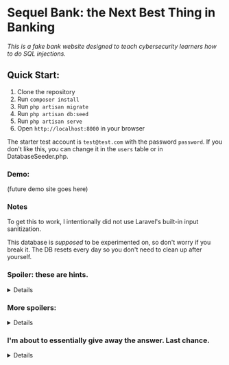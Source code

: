 # Sequel Bank: the Next Best Thing in Banking

_This is a fake bank website designed to teach cybersecurity learners how to do SQL injections._


## Quick Start:

1. Clone the repository
2. Run `composer install`
3. Run `php artisan migrate`
4. Run `php artisan db:seed`
5. Run `php artisan serve`
6. Open `http://localhost:8000` in your browser

The starter test account is `test@test.com` with the password `password`.
If you don't like this, you can change it in the `users` table or in DatabaseSeeder.php.

### Demo:

(future demo site goes here)

### Notes

To get this to work, I intentionally did not use Laravel's built-in input sanitization.

<!-- feel free to use this code as you please -->

This database is *supposed* to be experimented on, so don't worry if you break it.
The DB resets every day so you don't need to clean up after yourself.


### Spoiler: these are hints.

<details>
    
1. Log in first. It's not on the first page.

2. Click around on the account page once you're logged in.

</details>



### More spoilers:

<details>
    
3. Pay attention to the URL as you click around.

</details>



### I'm about to essentially give away the answer. Last chance.

<details>    

4. Click the "View Account" Button and notice the URL change.

5. You can try adding things to the URL and re-entering as a way to submit the SQL injection.

6. Here's one sample URL injection: `/dashboard?account=1%20or%201=1`
    
</details>
